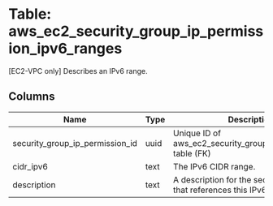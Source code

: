 
# Table: aws_ec2_security_group_ip_permission_ipv6_ranges
[EC2-VPC only] Describes an IPv6 range.
## Columns
| Name        | Type           | Description  |
| ------------- | ------------- | -----  |
|security_group_ip_permission_id|uuid|Unique ID of aws_ec2_security_group_ip_permissions table (FK)|
|cidr_ipv6|text|The IPv6 CIDR range.|
|description|text|A description for the security group rule that references this IPv6 address range.|
